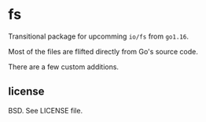 # fs

Transitional package for upcomming `io/fs` from `go1.16`.

Most of the files are flifted directly from Go's source code.

There are a few custom additions.

## license

BSD. See LICENSE file.